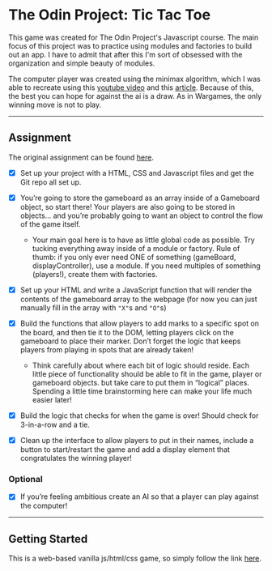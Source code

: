 # The Odin Project: Tic Tac Toe

This game was created for The Odin Project's Javascript course. The main focus of this project was to practice using modules and factories to build out an app. I have to admit that after this I'm sort of obsessed with the organization and simple beauty of modules.

The computer player was created using the minimax algorithm, which I was able to recreate using this [youtube video](https://www.youtube.com/watch?v=P2TcQ3h0ipQ) and this [article](https://www.freecodecamp.org/news/how-to-make-your-tic-tac-toe-game-unbeatable-by-using-the-minimax-algorithm-9d690bad4b37/). Because of this, the best you can hope for against the ai is a draw. As in Wargames, the only winning move is not to play.

---
## Assignment

The original assignment can be found [here](https://www.theodinproject.com/courses/javascript/lessons/tic-tac-toe-javascript).

- [x] Set up your project with a HTML, CSS and Javascript files and get the Git repo all set up.

- [x] You’re going to store the gameboard as an array inside of a Gameboard object, so start there! Your players are also going to be stored in objects… and you’re probably going to want an object to control the flow of the game itself.
  - Your main goal here is to have as little global code as possible. Try tucking everything away inside of a module or factory. Rule of thumb: if you only ever need ONE of something (gameBoard, displayController), use a module. If you need multiples of something (players!), create them with factories.
- [x] Set up your HTML and write a JavaScript function that will render the contents of the gameboard array to the webpage (for now you can just manually fill in the array with `"X"`s and `"O"`s)
- [x] Build the functions that allow players to add marks to a specific spot on the board, and then tie it to the DOM, letting players click on the gameboard to place their marker. Don’t forget the logic that keeps players from playing in spots that are already taken!
  - Think carefully about where each bit of logic should reside. Each little piece of functionality should be able to fit in the game, player or gameboard objects. but take care to put them in “logical” places. Spending a little time brainstorming here can make your life much easier later!
- [x] Build the logic that checks for when the game is over! Should check for 3-in-a-row and a tie.
- [x] Clean up the interface to allow players to put in their names, include a button to start/restart the game and add a display element that congratulates the winning player!

### Optional
- [x]  If you’re feeling ambitious create an AI so that a player can play against the computer!

--- 
## Getting Started

This is a web-based vanilla js/html/css game, so simply follow the link [here](https://racheallarimer.github.io/tic-tac-toe/).
